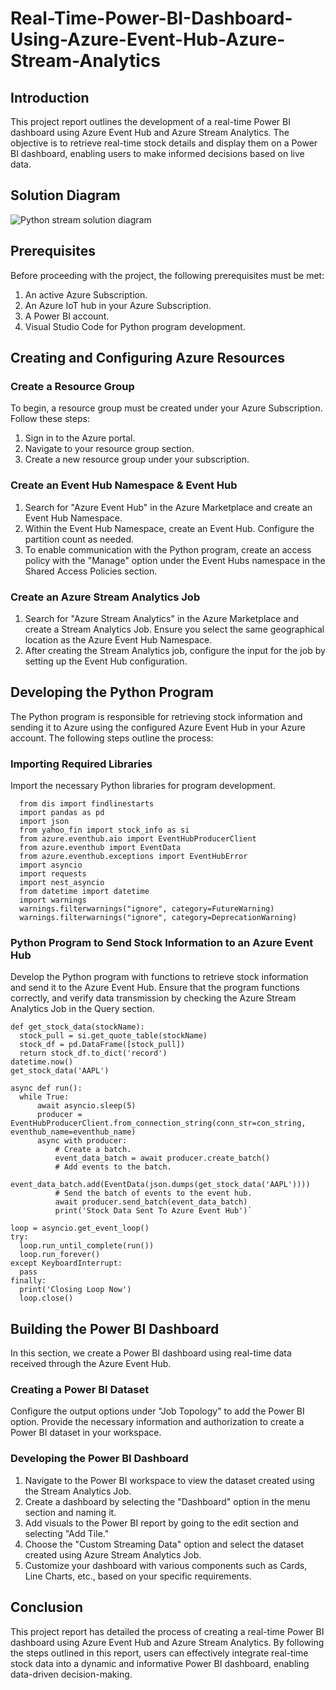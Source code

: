 # Real-Time-Power-BI-Dashboard-Using-Azure-Event-Hub-Azure-Stream-Analytics

## Introduction

This project report outlines the development of a real-time Power BI dashboard using Azure Event Hub and Azure Stream Analytics. The objective is to retrieve real-time stock details and display them on a Power BI dashboard, enabling users to make informed decisions based on live data.

## Solution Diagram

![Python stream solution diagram](https://github.com/Shakti93/Real-Time-Power-BI-Dashboard-Using-Azure-Event-Hub-Azure-Stream-Analytics/assets/84408451/42e19098-94fb-484d-bdbb-6c5258054d1f)


## Prerequisites

Before proceeding with the project, the following prerequisites must be met:

1. An active Azure Subscription.
2. An Azure IoT hub in your Azure Subscription.
3. A Power BI account.
4. Visual Studio Code for Python program development.

## Creating and Configuring Azure Resources

### Create a Resource Group

To begin, a resource group must be created under your Azure Subscription. Follow these steps:

1. Sign in to the Azure portal.
2. Navigate to your resource group section.
3. Create a new resource group under your subscription.

### Create an Event Hub Namespace & Event Hub

1. Search for "Azure Event Hub" in the Azure Marketplace and create an Event Hub Namespace.
2. Within the Event Hub Namespace, create an Event Hub. Configure the partition count as needed.
3. To enable communication with the Python program, create an access policy with the "Manage" option under the Event Hubs namespace in the Shared Access Policies section.

### Create an Azure Stream Analytics Job

1. Search for "Azure Stream Analytics" in the Azure Marketplace and create a Stream Analytics Job. Ensure you select the same geographical location as the Azure Event Hub Namespace.
2. After creating the Stream Analytics job, configure the input for the job by setting up the Event Hub configuration.

## Developing the Python Program
The Python program is responsible for retrieving stock information and sending it to Azure using the configured Azure Event Hub in your Azure account. The following steps outline the process:

### Importing Required Libraries

Import the necessary Python libraries for program development.

```
  from dis import findlinestarts
  import pandas as pd
  import json
  from yahoo_fin import stock_info as si
  from azure.eventhub.aio import EventHubProducerClient
  from azure.eventhub import EventData
  from azure.eventhub.exceptions import EventHubError
  import asyncio
  import requests
  import nest_asyncio
  from datetime import datetime
  import warnings
  warnings.filterwarnings("ignore", category=FutureWarning)
  warnings.filterwarnings("ignore", category=DeprecationWarning)
```

### Python Program to Send Stock Information to an Azure Event Hub
Develop the Python program with functions to retrieve stock information and send it to the Azure Event Hub. Ensure that the program functions correctly, and verify data transmission by checking the Azure Stream Analytics Job in the Query section.

```
def get_stock_data(stockName):
  stock_pull = si.get_quote_table(stockName)
  stock_df = pd.DataFrame([stock_pull])
  return stock_df.to_dict('record')
datetime.now()
get_stock_data('AAPL')

async def run():
  while True:
      await asyncio.sleep(5)
      producer = EventHubProducerClient.from_connection_string(conn_str=con_string, eventhub_name=eventhub_name)
      async with producer:
          # Create a batch.
          event_data_batch = await producer.create_batch()
          # Add events to the batch.
          event_data_batch.add(EventData(json.dumps(get_stock_data('AAPL'))))
          # Send the batch of events to the event hub.
          await producer.send_batch(event_data_batch)
          print('Stock Data Sent To Azure Event Hub')`
  
loop = asyncio.get_event_loop()
try:
  loop.run_until_complete(run())
  loop.run_forever()
except KeyboardInterrupt:
  pass
finally:
  print('Closing Loop Now')
  loop.close()
```

## Building the Power BI Dashboard
In this section, we create a Power BI dashboard using real-time data received through the Azure Event Hub.

### Creating a Power BI Dataset

Configure the output options under "Job Topology" to add the Power BI option. Provide the necessary information and authorization to create a Power BI dataset in your workspace.

### Developing the Power BI Dashboard

1. Navigate to the Power BI workspace to view the dataset created using the Stream Analytics Job.
2. Create a dashboard by selecting the "Dashboard" option in the menu section and naming it.
3. Add visuals to the Power BI report by going to the edit section and selecting "Add Tile."
4. Choose the "Custom Streaming Data" option and select the dataset created using Azure Stream Analytics Job.
5. Customize your dashboard with various components such as Cards, Line Charts, etc., based on your specific requirements.

## Conclusion

This project report has detailed the process of creating a real-time Power BI dashboard using Azure Event Hub and Azure Stream Analytics. By following the steps outlined in this report, users can effectively integrate real-time stock data into a dynamic and informative Power BI dashboard, enabling data-driven decision-making.
